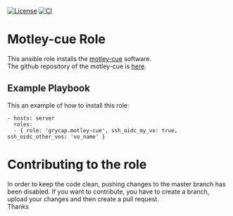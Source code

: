 [![License](https://img.shields.io/badge/license-Apache%202-blue.svg)](https://www.apache.org/licenses/LICENSE-2.0)
[![CI](https://github.com/grycap/ansible-role-motley-cue/workflows/CI/badge.svg)](https://github.com/grycap/ansible-role-motley-cue/actions?query=workflow%3ACI)

# Motley-cue Role

This ansible role installs the [motley-cue](https://motley-cue.readthedocs.io/en/latest/) software.  
The github repository of the motley-cue is [here](https://github.com/dianagudu/motley_cue).

## Example Playbook

This an example of how to install this role:

    - hosts: server
      roles:
      - { role: 'grycap.motley-cue', ssh_oidc_my_vo: true, ssh_oidc_other_vos: 'vo_name' }

# Contributing to the role
In order to keep the code clean, pushing changes to the master branch has been disabled. If you want to contribute, you have to create a branch, upload your changes and then create a pull request.  
Thanks
